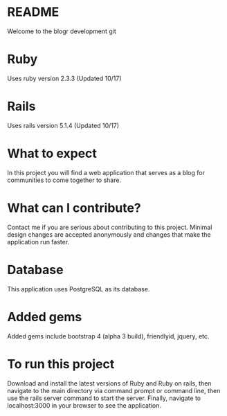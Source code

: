 # README
Welcome to the blogr development git

# Ruby
Uses ruby version 2.3.3 (Updated 10/17)

# Rails
Uses rails version 5.1.4 (Updated 10/17)

# What to expect
In this project you will find a web application that serves as a blog for communities to come together to share. 

# What can I contribute?
Contact me if you are serious about contributing to this project. Minimal design changes are accepted anonymously and changes that make the application run faster.

# Database
This application uses PostgreSQL as its database.

# Added gems
Added gems include bootstrap 4 (alpha 3 build), friendlyid, jquery, etc.

# To run this project
Download and install the latest versions of Ruby and Ruby on rails, then navigate to the main directory via command prompt or command line, then use the rails server command to start the server. Finally, navigate to localhost:3000 in your browser to see the application.

